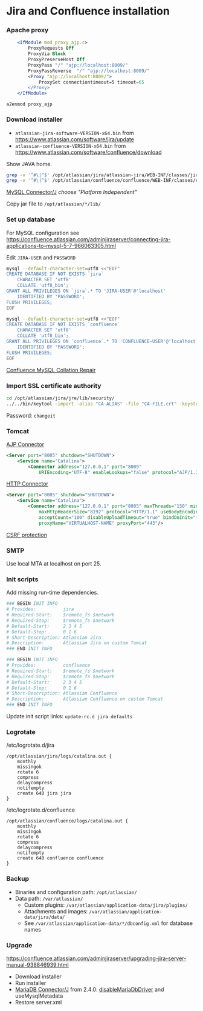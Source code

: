 # Jira and Confluence installation

### Apache proxy

```apache
    <IfModule mod_proxy_ajp.c>
        ProxyRequests Off
        ProxyVia Block
        ProxyPreserveHost Off
        ProxyPass "/" "ajp://localhost:8009/"
        ProxyPassReverse  "/" "ajp://localhost:8009/"
        <Proxy "ajp://localhost:8009/">
            ProxySet connectiontimeout=5 timeout=65
        </Proxy>
    </IfModule>
```

`a2enmod proxy_ajp`

### Download installer

- `atlassian-jira-software-VERSION-x64.bin` from https://www.atlassian.com/software/jira/update
- `atlassian-confluence-VERSION-x64.bin` from https://www.atlassian.com/software/confluence/download

Show JAVA home.

```bash
grep -v '^#\|^$' /opt/atlassian/jira/atlassian-jira/WEB-INF/classes/jira-application.properties
grep -v '^#\|^$' /opt/atlassian/confluence/confluence/WEB-INF/classes/confluence-init.properties
```

[MySQL Connector/J](https://dev.mysql.com/downloads/connector/j/) *choose "Platform Independent"*

Copy jar file to `/opt/atlassian/*/lib/`

### Set up database

For MySQL configuration see
https://confluence.atlassian.com/adminjiraserver/connecting-jira-applications-to-mysql-5-7-966063305.html

Edit `JIRA-USER` and `PASSWORD`

```bash
mysql --default-character-set=utf8 <<"EOF"
CREATE DATABASE IF NOT EXISTS `jira`
    CHARACTER SET 'utf8'
    COLLATE 'utf8_bin';
GRANT ALL PRIVILEGES ON `jira`.* TO 'JIRA-USER'@'localhost'
    IDENTIFIED BY 'PASSWORD';
FLUSH PRIVILEGES;
EOF

mysql --default-character-set=utf8 <<"EOF"
CREATE DATABASE IF NOT EXISTS `confluence`
    CHARACTER SET 'utf8'
    COLLATE 'utf8_bin';
GRANT ALL PRIVILEGES ON `confluence`.* TO 'CONFLUENCE-USER'@'localhost'
    IDENTIFIED BY 'PASSWORD';
FLUSH PRIVILEGES;
EOF
```

[Confluence MySQL Collation Repair](https://confluence.atlassian.com/confkb/mysql-collation-repair-column-level-changes-670958189.html)

### Import SSL certificate authority

```bash
cd /opt/atlassian/jira/jre/lib/security/
../../bin/keytool -import -alias "CA-ALIAS" -file "CA-FILE.crt" -keystore cacerts
```

Password: `changeit`

### Tomcat

[AJP Connector](https://tomcat.apache.org/tomcat-8.5-doc/config/ajp.html)

```xml
<Server port="8005" shutdown="SHUTDOWN">
    <Service name="Catalina">
        <Connector address="127.0.0.1" port="8009"
            URIEncoding="UTF-8" enableLookups="false" protocol="AJP/1.3"/>
```

[HTTP Connector](https://tomcat.apache.org/tomcat-8.5-doc/config/http.html)

```xml
<Server port="8005" shutdown="SHUTDOWN">
    <Service name="Catalina">
        <Connector address="127.0.0.1" port="8005" maxThreads="150" minSpareThreads="25" connectionTimeout="20000" enableLookups="false"
            maxHttpHeaderSize="8192" protocol="HTTP/1.1" useBodyEncodingForURI="true" redirectPort="8443"
            acceptCount="100" disableUploadTimeout="true" bindOnInit="false" secure="true" scheme="https"
            proxyName="VIRTUALHOST-NAME" proxyPort="443"/>
```

[CSRF protection](https://confluence.atlassian.com/kb/cross-site-request-forgery-csrf-protection-changes-in-atlassian-rest-779294918.html)

### SMTP

Use local MTA at localhost on port 25.

### Init scripts

Add missing run-time dependencies.

```bash
### BEGIN INIT INFO
# Provides:          jira
# Required-Start:    $remote_fs $network
# Required-Stop:     $remote_fs $network
# Default-Start:     2 3 4 5
# Default-Stop:      0 1 6
# Short-Description: Atlassian Jira
# Description:       Atlassian Jira on custom Tomcat
### END INIT INFO
```

```bash
### BEGIN INIT INFO
# Provides:          confluence
# Required-Start:    $remote_fs $network
# Required-Stop:     $remote_fs $network
# Default-Start:     2 3 4 5
# Default-Stop:      0 1 6
# Short-Description: Atlassian Confluence
# Description:       Atlassian Confluence on custom Tomcat
### END INIT INFO
```

Update init script links: `update-rc.d jira defaults`

### Logrotate

/etc/logrotate.d/jira

```logrotate
/opt/atlassian/jira/logs/catalina.out {
    monthly
    missingok
    rotate 6
    compress
    delaycompress
    notifempty
    create 640 jira jira
}
```

/etc/logrotate.d/confluence

```logrotate
/opt/atlassian/confluence/logs/catalina.out {
    monthly
    missingok
    rotate 6
    compress
    delaycompress
    notifempty
    create 640 confluence confluence
}
```

### Backup

- Binaries and configuration path: `/opt/atlassian/`
- Data path: `/var/atlassian/`
    - Custom plugins: `/var/atlassian/application-data/jira/plugins/`
    - Attachments and images: `/var/atlassian/application-data/jira/data/`
    - See `/var/atlassian/application-data/*/dbconfig.xml` for database names

### Upgrade

https://confluence.atlassian.com/adminjiraserver/upgrading-jira-server-manual-938846939.html

- Download installer
- Run installer
- [MariaDB Connector/J](https://mariadb.com/downloads/#connectors)
  from 2.4.0: [disableMariaDbDriver](https://mariadb.com/kb/en/library/about-mariadb-connector-j/#having-mariadb-and-mysql-drivers-in-the-same-classpath)
  and useMysqlMetadata
- Restore server.xml
